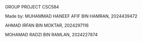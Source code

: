 GROUP PROJECT CSC584

Made by:
MUHAMMAD HANEEF AFIF BIN HAMRAN, 2024439472

AHMAD IRFAN BIN MOKTAR, 2024297116

MOHAMAD RADZI BIN RAMLAN, 2024227874

